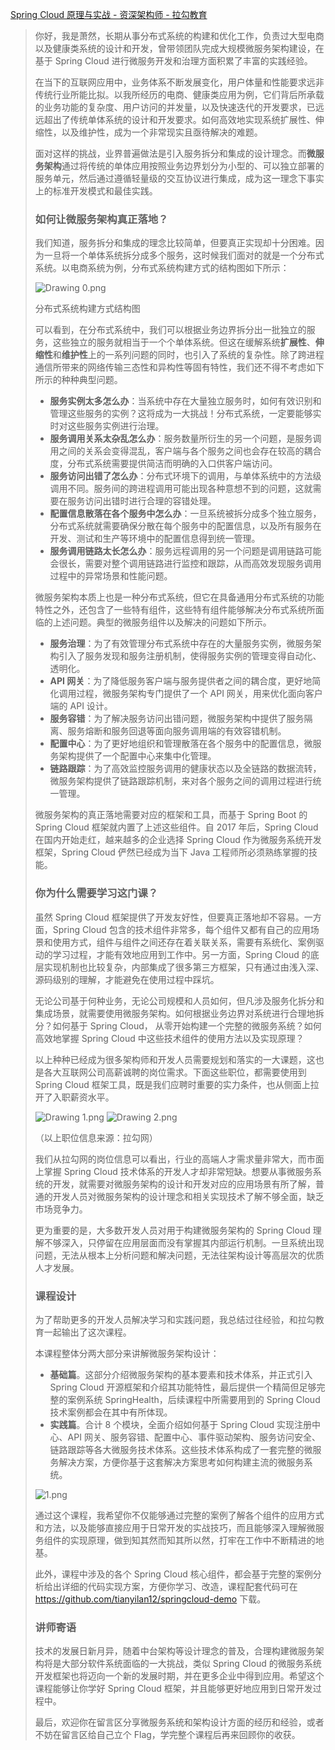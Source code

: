 [Spring Cloud 原理与实战 - 资深架构师 - 拉勾教育](https://kaiwu.lagou.com/course/courseInfo.htm?courseId=492#/detail/pc?id=4745)



> 你好，我是萧然，长期从事分布式系统的构建和优化工作，负责过大型电商以及健康类系统的设计和开发，曾带领团队完成大规模微服务架构建设，在基于 Spring Cloud 进行微服务开发和治理方面积累了丰富的实践经验。
>
> 在当下的互联网应用中，业务体系不断发展变化，用户体量和性能要求远非传统行业所能比拟。以我所经历的电商、健康类应用为例，它们背后所承载的业务功能的复杂度、用户访问的并发量，以及快速迭代的开发要求，已远远超出了传统单体系统的设计和开发要求。如何高效地实现系统扩展性、伸缩性，以及维护性，成为一个非常现实且亟待解决的难题。
>
> 面对这样的挑战，业界普遍做法是引入服务拆分和集成的设计理念。而**微服务架构**通过将传统的单体应用按照业务边界划分为小型的、可以独立部署的服务单元，然后通过遵循轻量级的交互协议进行集成，成为这一理念下事实上的标准开发模式和最佳实践。
>
> ### 如何让微服务架构真正落地？
>
> 我们知道，服务拆分和集成的理念比较简单，但要真正实现却十分困难。因为一旦将一个单体系统拆分成多个服务，这时候我们面对的就是一个分布式系统。以电商系统为例，分布式系统构建方式的结构图如下所示：
>
> ![Drawing 0.png](https://s0.lgstatic.com/i/image/M00/52/F4/Ciqc1F9oE1iAThnmAABVN3yiPnc370.png)
>
> 分布式系统构建方式结构图
>
> 可以看到，在分布式系统中，我们可以根据业务边界拆分出一批独立的服务，这些独立的服务就相当于一个个单体系统。但这在缓解系统**扩展性**、**伸缩性**和**维护性**上的一系列问题的同时，也引入了系统的复杂性。除了跨进程通信所带来的网络传输三态性和异构性等固有特性，我们还不得不考虑如下所示的种种典型问题。
>
> - **服务实例太多怎么办**：当系统中存在大量独立服务时，如何有效识别和管理这些服务的实例？这将成为一大挑战！分布式系统，一定要能够实时对这些服务实例进行治理。
> - **服务调用关系太杂乱怎么办**：服务数量所衍生的另一个问题，是服务调用之间的关系会变得混乱，客户端与各个服务之间也会存在较高的耦合度，分布式系统需要提供简洁而明确的入口供客户端访问。
> - **服务访问出错了怎么办**：分布式环境下的调用，与单体系统中的方法级调用不同。服务间的跨进程调用可能出现各种意想不到的问题，这就需要在服务访问出错时进行合理的容错处理。
> - **配置信息散落在各个服务中怎么办**：一旦系统被拆分成多个独立服务，分布式系统就需要确保分散在每个服务中的配置信息，以及所有服务在开发、测试和生产等环境中的配置信息得到统一管理。
> - **服务调用链路太长怎么办**：服务远程调用的另一个问题是调用链路可能会很长，需要对整个调用链路进行监控和跟踪，从而高效发现服务调用过程中的异常场景和性能问题。
>
> 微服务架构本质上也是一种分布式系统，但它在具备通用分布式系统的功能特性之外，还包含了一些特有组件，这些特有组件能够解决分布式系统所面临的上述问题。典型的微服务组件以及解决的问题如下所示。
>
> - **服务治理**：为了有效管理分布式系统中存在的大量服务实例，微服务架构引入了服务发现和服务注册机制，使得服务实例的管理变得自动化、透明化。
> - **API 网关**：为了降低服务客户端与服务提供者之间的耦合度，更好地简化调用过程，微服务架构专门提供了一个 API 网关，用来优化面向客户端的 API 设计。
> - **服务容错**：为了解决服务访问出错问题，微服务架构中提供了服务隔离、服务熔断和服务回退等面向服务调用端的有效容错机制。
> - **配置中心**：为了更好地组织和管理散落在各个服务中的配置信息，微服务架构提供了一个配置中心来集中化管理。
> - **链路跟踪**：为了高效监控服务调用的健康状态以及全链路的数据流转，微服务架构提供了链路跟踪机制，来对各个服务之间的调用过程进行统一管理。
>
> 微服务架构的真正落地需要对应的框架和工具，而基于 Spring Boot 的 Spring Cloud 框架就内置了上述这些组件。自 2017 年后，Spring Cloud 在国内开始走红，越来越多的企业选择 Spring Cloud 作为微服务系统开发框架，Spring Cloud 俨然已经成为当下 Java 工程师所必须熟练掌握的技能。
>
> ### 你为什么需要学习这门课？
>
> 虽然 Spring Cloud 框架提供了开发友好性，但要真正落地却不容易。一方面，Spring Cloud 包含的技术组件非常多，每个组件又都有自己的应用场景和使用方式，组件与组件之间还存在着关联关系，需要有系统化、案例驱动的学习过程，才能有效地应用到工作中。另一方面，Spring Cloud 的底层实现机制也比较复杂，内部集成了很多第三方框架，只有通过由浅入深、源码级别的理解，才能避免在使用过程中踩坑。
>
> 无论公司基于何种业务，无论公司规模和人员如何，但凡涉及服务化拆分和集成场景，就需要使用微服务架构。如何根据业务边界对系统进行合理地拆分？如何基于 Spring Cloud， 从零开始构建一个完整的微服务系统？如何高效地掌握 Spring Cloud 中这些技术组件的使用方法以及实现原理？
>
> 以上种种已经成为很多架构师和开发人员需要规划和落实的一大课题，这也是各大互联网公司高薪诚聘的岗位需求。下面这些职位，都需要使用到 Spring Cloud 框架工具，既是我们应聘时重要的实力条件，也从侧面上拉开了入职薪资水平。
>
> ![Drawing 1.png](https://s0.lgstatic.com/i/image/M00/52/F4/Ciqc1F9oE32AESUVAAAwxFt7k0k985.png)
>  ![Drawing 2.png](https://s0.lgstatic.com/i/image/M00/52/F4/Ciqc1F9oE4KASKEZAAB7jk-eRaE755.png)
>
> （以上职位信息来源：拉勾网）
>
> 我们从拉勾网的岗位信息可以看出，行业的高端人才需求量非常大，而市面上掌握 Spring Cloud 技术体系的开发人才却非常短缺。想要从事微服务系统的开发，就需要对微服务架构的设计和开发对应的应用场景有所了解，普通的开发人员对微服务架构的设计理念和相关实现技术了解不够全面，缺乏市场竞争力。
>
> 更为重要的是，大多数开发人员对用于构建微服务架构的 Spring Cloud 理解不够深入，只停留在应用层面而没有掌握其内部运行机制。一旦系统出现问题，无法从根本上分析问题和解决问题，无法往架构设计等高层次的优质人才发展。
>
> ### 课程设计
>
> 为了帮助更多的开发人员解决学习和实践问题，我总结过往经验，和拉勾教育一起输出了这次课程。
>
> 本课程整体分两大部分来讲解微服务架构设计：
>
> - **基础篇**。这部分介绍微服务架构的基本要素和技术体系，并正式引入 Spring Cloud 开源框架和介绍其功能特性，最后提供一个精简但足够完整的案例系统 SpringHealth，后续课程中所需要用到的 Spring Cloud 技术案例都会在其中有所体现。
> - **实践篇**。合计 8 个模块，全面介绍如何基于 Spring Cloud 实现注册中心、API 网关、服务容错、配置中心、事件驱动架构、服务访问安全、链路跟踪等各大微服务技术体系。这些技术体系构成了一套完整的微服务解决方案，方便你基于这套解决方案思考如何构建主流的微服务系统。
>
> ![1.png](https://s0.lgstatic.com/i/image/M00/53/88/CgqCHl9oT1SAT4Y8AAZ03RXZXnk814.png)
>
> 通过这个课程，我希望你不仅能够通过完整的案例了解各个组件的应用方式和方法，以及能够直接应用于日常开发的实战技巧，而且能够深入理解微服务组件的实现原理，做到知其然而知其所以然，打牢在工作中不断精进的地基。
>
> 此外，课程中涉及的各个 Spring Cloud 核心组件，都会基于完整的案例分析给出详细的代码实现方案，方便你学习、改造，课程配套代码可在 https://github.com/tianyilan12/springcloud-demo 下载。
>
> ### 讲师寄语
>
> 技术的发展日新月异，随着中台架构等设计理念的普及，合理构建微服务架构将是大部分软件系统面临的一大挑战，类似 Spring Cloud 的微服务系统开发框架也将迈向一个新的发展时期，并在更多企业中得到应用。希望这个课程能够让你学好 Spring Cloud 框架，并且能够更好地应用到日常开发过程中。
>
> 最后，欢迎你在留言区分享微服务系统和架构设计方面的经历和经验，或者不妨在留言区给自己立个 Flag，学完整个课程后再来回顾你的收获。